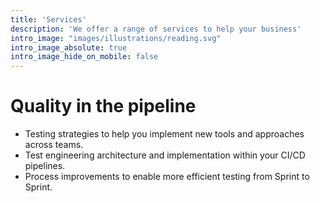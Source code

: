 ```yaml
---
title: 'Services'
description: 'We offer a range of services to help your business'
intro_image: "images/illustrations/reading.svg"
intro_image_absolute: true
intro_image_hide_on_mobile: false
---
```


# Quality in the pipeline

* Testing strategies to help you implement new tools and approaches across teams.
* Test engineering architecture and implementation within your CI/CD pipelines. 
* Process improvements to enable more efficient testing from Sprint to Sprint.
